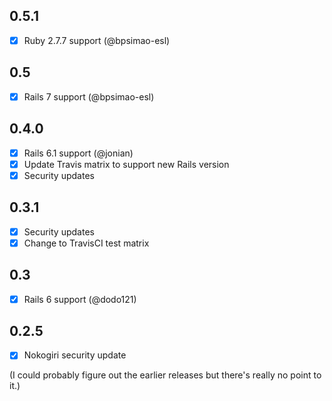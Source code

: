 ## 0.5.1

- [x] Ruby 2.7.7 support (@bpsimao-esl)

## 0.5

- [x] Rails 7 support (@bpsimao-esl)

## 0.4.0

- [x] Rails 6.1 support (@jonian)
- [x] Update Travis matrix to support new Rails version
- [x] Security updates

## 0.3.1

- [x] Security updates
- [x] Change to TravisCI test matrix

## 0.3

- [x] Rails 6 support (@dodo121)

## 0.2.5

- [x] Nokogiri security update

(I could probably figure out the earlier releases but there's really no point to it.)